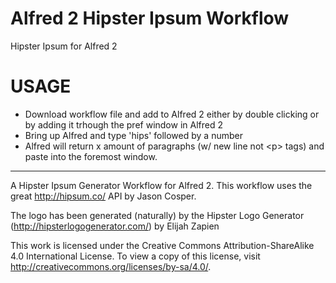 Alfred 2 Hipster Ipsum Workflow
==============

Hipster Ipsum for Alfred 2

USAGE
======
- Download workflow file and add to Alfred 2 either by double clicking or by adding it trhough the pref window in Alfred 2
- Bring up Alfred and type 'hips' followed by a number
- Alfred will return x amount of paragraphs (w/ new line not \<p\> tags) and paste into the foremost window.

------
A Hipster Ipsum Generator Workflow for Alfred 2. This workflow uses the great http://hipsum.co/ API by Jason Cosper. 

The logo has been generated (naturally) by the Hipster Logo Generator (http://hipsterlogogenerator.com/) by Elijah Zapien

This work is licensed under the Creative Commons Attribution-ShareAlike 4.0 International License. To view a copy of this license, visit http://creativecommons.org/licenses/by-sa/4.0/.
